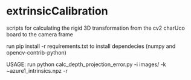 # extrinsicCalibration

scripts for calculating the rigid 3D transformation from the cv2 charUco board to the camera frame

run pip install -r requirements.txt to install dependecies (numpy and opencv-contrib-python)

USAGE: run python calc_depth_projection_error.py -i images/ -k ~azure1_intrinsics.npz -r
